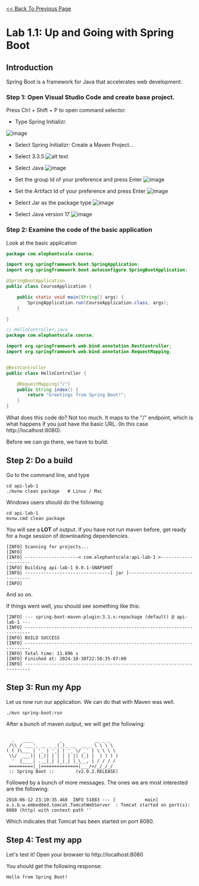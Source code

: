 [<< Back To Previous Page](../README.md)

Lab 1.1: Up and Going with Spring Boot
====================================

## Introduction

Spring Boot is a framework for Java that accelerates web development.

### Step 1: Open Visual Studio Code and create base project.

Press Ctrl + Shift + P to open command selector.

* Type Spring Initializr.

![image](https://github.com/user-attachments/assets/9b0aa1bd-e59a-440f-93b9-b224a6c20847)

* Select Spring Initializr: Create a Maven Project...
* Select 3.3.5
![alt text](image.png)

* Select Java
![image](https://github.com/user-attachments/assets/7c68f841-f39b-4f4f-b87d-18d58a92049b)

* Set the group Id of your preference and press Enter
![image](https://github.com/user-attachments/assets/a2a81e1f-c8aa-451e-a158-f546663e58f5)

* Set the Artifact Id of your preference and press Enter
![image](https://github.com/user-attachments/assets/eb79df1c-6190-44b3-a795-0b41c01ab582)


* Select Jar as the package type
![image](https://github.com/user-attachments/assets/8841d242-5955-4f8e-926e-0b7db7b0c408)


* Select Java version 17
![image](https://github.com/user-attachments/assets/8cfbe873-b06a-4728-be6f-64f8553256d7)


### Step 2: Examine the code of the basic application 

Look at the basic application

```java
package com.elephantscale.course;

import org.springframework.boot.SpringApplication;
import org.springframework.boot.autoconfigure.SpringBootApplication;

@SpringBootApplication
public class CourseApplication {

	public static void main(String[] args) {
		SpringApplication.run(CourseApplication.class, args);
	}

}
```

```java
// HelloController.java 
package com.elephantscale.course;

import org.springframework.web.bind.annotation.RestController;
import org.springframework.web.bind.annotation.RequestMapping;


@RestController
public class HelloController {

    @RequestMapping("/")
    public String index() {
        return "Greetings from Spring Boot!";
    }
}
```

What does this code do? Not too much.  It maps to the "/" endpoint,
which is what happens if you just have the basic URL. (In this case
http://localhost:8080).
 
Before we can go there, we have to build.

## Step 2: Do a build

Go to the command line, and type 

```console
cd api-lab-1
./mvnw clean package   # Linux / Mac
```

Windows users should do the following:

```console
cd api-lab-1
mvnw.cmd clean package 
```
You will see a **LOT** of output.  If you have not run maven before, get ready for a huge session of downloading dependencies.

```console
[INFO] Scanning for projects...
[INFO]
[INFO] --------------------< com.elephantscale:api-lab-1 >---------------------
[INFO] Building api-lab-1 0.0.1-SNAPSHOT
[INFO] --------------------------------[ jar ]---------------------------------
[INFO]
```

And so on.  

If things went well, you should see something like this:

```console
[INFO] --- spring-boot-maven-plugin:3.1.x:repackage (default) @ api-lab-1 ---
[INFO] ------------------------------------------------------------------------
[INFO] BUILD SUCCESS
[INFO] ------------------------------------------------------------------------
[INFO] Total time: 11.896 s
[INFO] Finished at: 2024-10-30T22:58:35-07:00
[INFO] ------------------------------------------------------------------------
```

## Step 3: Run my App

Let us now run our application. We can do that with Maven was well.

```console
./mvn spring-boot:run
```

After a bunch of maven output, we will get the following:

```console

  .   ____          _            __ _ _
 /\\ / ___'_ __ _ _(_)_ __  __ _ \ \ \ \
( ( )\___ | '_ | '_| | '_ \/ _` | \ \ \ \
 \\/  ___)| |_)| | | | | || (_| |  ) ) ) )
  '  |____| .__|_| |_|_| |_\__, | / / / /
 =========|_|==============|___/=/_/_/_/
 :: Spring Boot ::        (v2.0.2.RELEASE)

```

Followed by a bunch of more messages. The ones we are most interested are the following:

```console
2018-06-12 23:10:35.468  INFO 51883 --- [           main] o.s.b.w.embedded.tomcat.TomcatWebServer  : Tomcat started on port(s): 8080 (http) with context path ''
```

Which indicates that Tomcat has been started on port 8080.

## Step 4: Test my app

Let's test it!  Open your browser to http://localhost:8080

You should get the following response:

```console
Hello from Spring Boot!
```


